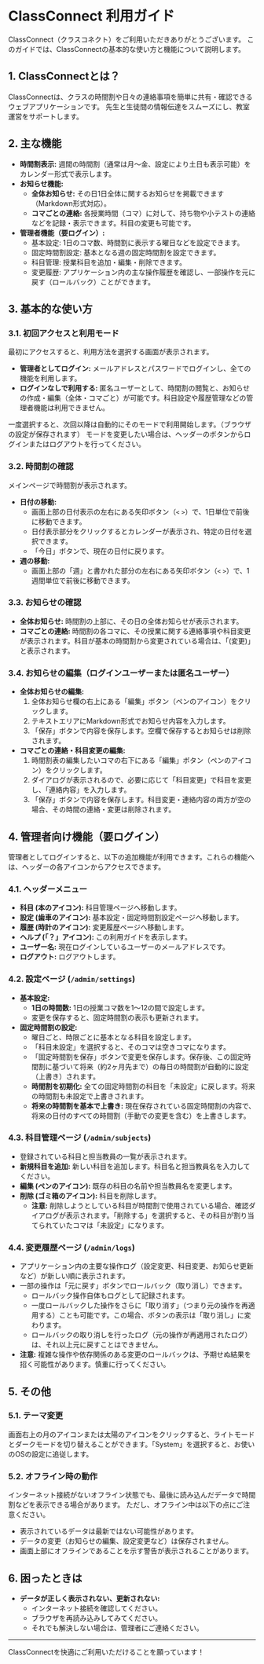 # ClassConnect 利用ガイド

ClassConnect（クラスコネクト）をご利用いただきありがとうございます。
このガイドでは、ClassConnectの基本的な使い方と機能について説明します。

## 1. ClassConnectとは？

ClassConnectは、クラスの時間割や日々の連絡事項を簡単に共有・確認できるウェブアプリケーションです。
先生と生徒間の情報伝達をスムーズにし、教室運営をサポートします。

## 2. 主な機能

*   **時間割表示:** 週間の時間割（通常は月～金、設定により土日も表示可能）をカレンダー形式で表示します。
*   **お知らせ機能:**
    *   **全体お知らせ:** その日1日全体に関するお知らせを掲載できます（Markdown形式対応）。
    *   **コマごとの連絡:** 各授業時間（コマ）に対して、持ち物や小テストの連絡などを記録・表示できます。科目の変更も可能です。
*   **管理者機能（要ログイン）:**
    *   基本設定: 1日のコマ数、時間割に表示する曜日などを設定できます。
    *   固定時間割設定: 基本となる週の固定時間割を設定できます。
    *   科目管理: 授業科目を追加・編集・削除できます。
    *   変更履歴: アプリケーション内の主な操作履歴を確認し、一部操作を元に戻す（ロールバック）ことができます。

## 3. 基本的な使い方

### 3.1. 初回アクセスと利用モード

最初にアクセスすると、利用方法を選択する画面が表示されます。

*   **管理者としてログイン:** メールアドレスとパスワードでログインし、全ての機能を利用します。
*   **ログインなしで利用する:** 匿名ユーザーとして、時間割の閲覧と、お知らせの作成・編集（全体・コマごと）が可能です。科目設定や履歴管理などの管理者機能は利用できません。

一度選択すると、次回以降は自動的にそのモードで利用開始します。（ブラウザの設定が保存されます）
モードを変更したい場合は、ヘッダーのボタンからログインまたはログアウトを行ってください。

### 3.2. 時間割の確認

メインページで時間割が表示されます。

*   **日付の移動:**
    *   画面上部の日付表示の左右にある矢印ボタン（`<` `>`）で、1日単位で前後に移動できます。
    *   日付表示部分をクリックするとカレンダーが表示され、特定の日付を選択できます。
    *   「今日」ボタンで、現在の日付に戻ります。
*   **週の移動:**
    *   画面上部の「週」と書かれた部分の左右にある矢印ボタン（`<` `>`）で、1週間単位で前後に移動できます。

### 3.3. お知らせの確認

*   **全体お知らせ:** 時間割の上部に、その日の全体お知らせが表示されます。
*   **コマごとの連絡:** 時間割の各コマに、その授業に関する連絡事項や科目変更が表示されます。科目が基本の時間割から変更されている場合は、「(変更)」と表示されます。

### 3.4. お知らせの編集（ログインユーザーまたは匿名ユーザー）

*   **全体お知らせの編集:**
    1.  全体お知らせ欄の右上にある「編集」ボタン（ペンのアイコン）をクリックします。
    2.  テキストエリアにMarkdown形式でお知らせ内容を入力します。
    3.  「保存」ボタンで内容を保存します。空欄で保存するとお知らせは削除されます。
*   **コマごとの連絡・科目変更の編集:**
    1.  時間割表の編集したいコマの右下にある「編集」ボタン（ペンのアイコン）をクリックします。
    2.  ダイアログが表示されるので、必要に応じて「科目変更」で科目を変更し、「連絡内容」を入力します。
    3.  「保存」ボタンで内容を保存します。科目変更・連絡内容の両方が空の場合、その時間の連絡・変更は削除されます。

## 4. 管理者向け機能（要ログイン）

管理者としてログインすると、以下の追加機能が利用できます。これらの機能へは、ヘッダーの各アイコンからアクセスできます。

### 4.1. ヘッダーメニュー

*   **科目 (本のアイコン):** 科目管理ページへ移動します。
*   **設定 (歯車のアイコン):** 基本設定・固定時間割設定ページへ移動します。
*   **履歴 (時計のアイコン):** 変更履歴ページへ移動します。
*   **ヘルプ (「？」アイコン):** この利用ガイドを表示します。
*   **ユーザー名:** 現在ログインしているユーザーのメールアドレスです。
*   **ログアウト:** ログアウトします。

### 4.2. 設定ページ (`/admin/settings`)

*   **基本設定:**
    *   **1日の時間数:** 1日の授業コマ数を1～12の間で設定します。
    *   変更を保存すると、固定時間割の表示も更新されます。
*   **固定時間割の設定:**
    *   曜日ごと、時限ごとに基本となる科目を設定します。
    *   「科目未設定」を選択すると、そのコマは空きコマになります。
    *   「固定時間割を保存」ボタンで変更を保存します。保存後、この固定時間割に基づいて将来（約2ヶ月先まで）の毎日の時間割が自動的に設定（上書き）されます。
    *   **時間割を初期化:** 全ての固定時間割の科目を「未設定」に戻します。将来の時間割も未設定で上書きされます。
    *   **将来の時間割を基本で上書き:** 現在保存されている固定時間割の内容で、将来の日付のすべての時間割（手動での変更を含む）を上書きします。

### 4.3. 科目管理ページ (`/admin/subjects`)

*   登録されている科目と担当教員の一覧が表示されます。
*   **新規科目を追加:** 新しい科目を追加します。科目名と担当教員名を入力してください。
*   **編集 (ペンのアイコン):** 既存の科目の名前や担当教員名を変更します。
*   **削除 (ゴミ箱のアイコン):** 科目を削除します。
    *   **注意:** 削除しようとしている科目が時間割で使用されている場合、確認ダイアログが表示されます。「削除する」を選択すると、その科目が割り当てられていたコマは「未設定」になります。

### 4.4. 変更履歴ページ (`/admin/logs`)

*   アプリケーション内の主要な操作ログ（設定変更、科目変更、お知らせ更新など）が新しい順に表示されます。
*   一部の操作は「元に戻す」ボタンでロールバック（取り消し）できます。
    *   ロールバック操作自体もログとして記録されます。
    *   一度ロールバックした操作をさらに「取り消す」（つまり元の操作を再適用する）ことも可能です。この場合、ボタンの表示は「取り消し」に変わります。
    *   ロールバックの取り消しを行ったログ（元の操作が再適用されたログ）は、それ以上元に戻すことはできません。
*   **注意:** 複雑な操作や依存関係のある変更のロールバックは、予期せぬ結果を招く可能性があります。慎重に行ってください。

## 5. その他

### 5.1. テーマ変更

画面右上の月のアイコンまたは太陽のアイコンをクリックすると、ライトモードとダークモードを切り替えることができます。「System」を選択すると、お使いのOSの設定に追従します。

### 5.2. オフライン時の動作

インターネット接続がないオフライン状態でも、最後に読み込んだデータで時間割などを表示できる場合があります。
ただし、オフライン中は以下の点にご注意ください。
*   表示されているデータは最新ではない可能性があります。
*   データの変更（お知らせの編集、設定変更など）は保存されません。
*   画面上部にオフラインであることを示す警告が表示されることがあります。

## 6. 困ったときは

*   **データが正しく表示されない、更新されない:**
    *   インターネット接続を確認してください。
    *   ブラウザを再読み込みしてみてください。
    *   それでも解決しない場合は、管理者にご連絡ください。

---

ClassConnectを快適にご利用いただけることを願っています！
